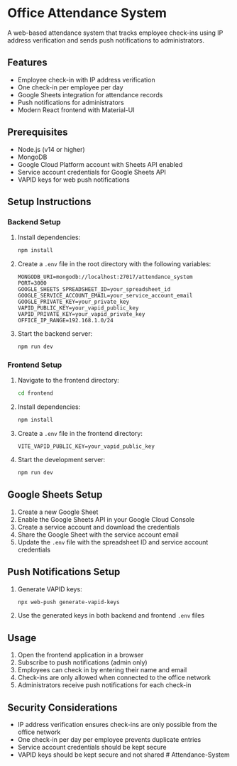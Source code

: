 # Office Attendance System

A web-based attendance system that tracks employee check-ins using IP address verification and sends push notifications to administrators.

## Features

- Employee check-in with IP address verification
- One check-in per employee per day
- Google Sheets integration for attendance records
- Push notifications for administrators
- Modern React frontend with Material-UI

## Prerequisites

- Node.js (v14 or higher)
- MongoDB
- Google Cloud Platform account with Sheets API enabled
- Service account credentials for Google Sheets API
- VAPID keys for web push notifications

## Setup Instructions

### Backend Setup

1. Install dependencies:
   ```bash
   npm install
   ```

2. Create a `.env` file in the root directory with the following variables:
   ```
   MONGODB_URI=mongodb://localhost:27017/attendance_system
   PORT=3000
   GOOGLE_SHEETS_SPREADSHEET_ID=your_spreadsheet_id
   GOOGLE_SERVICE_ACCOUNT_EMAIL=your_service_account_email
   GOOGLE_PRIVATE_KEY=your_private_key
   VAPID_PUBLIC_KEY=your_vapid_public_key
   VAPID_PRIVATE_KEY=your_vapid_private_key
   OFFICE_IP_RANGE=192.168.1.0/24
   ```

3. Start the backend server:
   ```bash
   npm run dev
   ```

### Frontend Setup

1. Navigate to the frontend directory:
   ```bash
   cd frontend
   ```

2. Install dependencies:
   ```bash
   npm install
   ```

3. Create a `.env` file in the frontend directory:
   ```
   VITE_VAPID_PUBLIC_KEY=your_vapid_public_key
   ```

4. Start the development server:
   ```bash
   npm run dev
   ```

## Google Sheets Setup

1. Create a new Google Sheet
2. Enable the Google Sheets API in your Google Cloud Console
3. Create a service account and download the credentials
4. Share the Google Sheet with the service account email
5. Update the `.env` file with the spreadsheet ID and service account credentials

## Push Notifications Setup

1. Generate VAPID keys:
   ```bash
   npx web-push generate-vapid-keys
   ```

2. Use the generated keys in both backend and frontend `.env` files

## Usage

1. Open the frontend application in a browser
2. Subscribe to push notifications (admin only)
3. Employees can check in by entering their name and email
4. Check-ins are only allowed when connected to the office network
5. Administrators receive push notifications for each check-in

## Security Considerations

- IP address verification ensures check-ins are only possible from the office network
- One check-in per day per employee prevents duplicate entries
- Service account credentials should be kept secure
- VAPID keys should be kept secure and not shared #   A t t e n d a n c e - S y s t e m  
 
